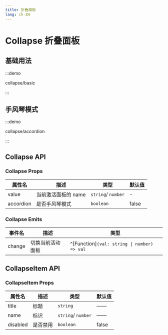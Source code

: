 ```yaml
---
title: 折叠面板
lang: ch-ZH
---
```


# Collapse 折叠面板

## 基础用法

:::demo

collapse/basic

:::

## 手风琴模式

:::demo

collapse/accordion

:::

## Collapse API

### Collapse Props

| 属性名    | 描述                | 类型               | 默认值 |
| --------- | ------------------- | ------------------ | ------ |
| value     | 当前激活面板的 name | `string`/ `number` | -      |
| accordion | 是否手风琴模式      | `boolean`          | false  |

### Collapse Emits

| 事件名 | 描述             | 类型                                        |
| ------ | ---------------- | ------------------------------------------- |
| change | 切换当前活动面板 | ^[Function]`(val: string \| number) => val` |

## CollapseItem API

### CollapseItem Props

| 属性名   | 描述     | 类型               | 默认值 |
| -------- | -------- | ------------------ | ------ |
| title    | 标题     | `string`           | ——     |
| name     | 标识     | `string`/ `number` | ——     |
| disabled | 是否禁用 | `boolean`          | false  |
